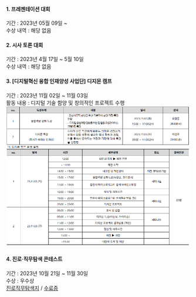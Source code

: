 #### 1. 프레젠테이션 대회
기간 : 2023년 05월 09일 ~ \
수상 내역 : 해당 없음

#### 2. 시사 토론 대회
기간 : 2023년 4월 17일 ~ 5월 10일\
수상 내역 : 해당 없음

#### 3. [디지털혁신 융합 인재양성 사업단] 디지몬 캠프
기간 : 2023년 11월 02일 ~ 11월 03일\
활동 내용 : 디지털 기술 함양 및 창의적인 프로젝트 수행
![디지몬 캠프 일정표](https://github.com/shinAh23/DJU/blob/main/2023/image.png)

#### 4. 진로·직무탐색 콘테스트
기간 : 2023년 10월 21일 ~ 11월 30일 \
수상 : 우수상\
[진로직무탐색지](https://github.com/shinAh23/DJU/blob/main/2023/%5B20231773%5D%20%EB%82%98%EB%A7%8C%EC%9D%98%EC%A7%84%EB%A1%9C%EC%A7%81%EB%AC%B4%ED%83%90%EC%83%89%EC%A7%80_%EA%B9%80%EC%8B%A0%EC%95%84(%EC%A0%95%EB%B3%B4%EB%B3%B4%EC%95%88%ED%95%99%EA%B3%BC).hwp) / [수료증](https://github.com/shinAh23/DJU/blob/main/2023/%EC%A7%84%EB%A1%9C%EC%A7%81%EB%AC%B4%EC%BD%98%ED%85%8C%EC%8A%A4%ED%8A%B8.pdf)
